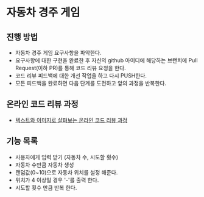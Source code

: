 # 자동차 경주 게임
## 진행 방법
* 자동차 경주 게임 요구사항을 파악한다.
* 요구사항에 대한 구현을 완료한 후 자신의 github 아이디에 해당하는 브랜치에 Pull Request(이하 PR)를 통해 코드 리뷰 요청을 한다.
* 코드 리뷰 피드백에 대한 개선 작업을 하고 다시 PUSH한다.
* 모든 피드백을 완료하면 다음 단계를 도전하고 앞의 과정을 반복한다.

## 온라인 코드 리뷰 과정
* [텍스트와 이미지로 살펴보는 온라인 코드 리뷰 과정](https://github.com/next-step/nextstep-docs/tree/master/codereview)

## 기능 목록
- 사용자에게 입력 받기 (자동차 수, 시도할 횟수)
- 자동차 수만큼 자동차 생성
- 랜덤값(0~10)으로 자동차 위치를 설정 해준다.
- 위치가 4 이상일 경우 '-'를 출력 한다.
- 시도할 횟수 만큼 반복 한다.